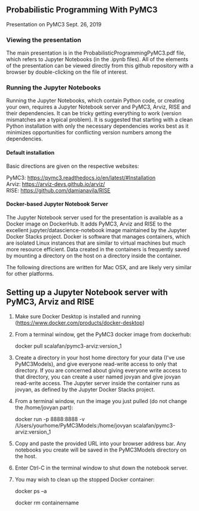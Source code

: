 ## Probabilistic Programming With PyMC3

Presentation on PyMC3 Sept. 26, 2019

### Viewing the presentation

The main presentation is in the ProbabilisticProgrammingPyMC3.pdf file, which refers to Jupyter Notebooks (in the .ipynb files). All of the elements of the presentation can be viewed directly from this github repository with a browser by double-clicking on the file of interest.

### Running the Jupyter Notebooks

Running the Jupyter Notebooks, which contain Python code, or creating your own, requires a Jupyter Notebook server and PyMC3, Arviz, RISE and their dependencies. It can be tricky getting everything to work (version mismatches are a typical problem). It is suggested that starting with a clean Python installation with only the necessary dependencies works best as it minimizes opportunities for conflicting version numbers among the dependencies.

#### Default installation

Basic directions are given on the respective websites:

PyMC3:  https://pymc3.readthedocs.io/en/latest/#Installation  
Arviz:  https://arviz-devs.github.io/arviz/  
RISE:   https://github.com/damianavila/RISE

#### Docker-based Jupyter Notebook Server

The Jupyter Notebook server used for the presentation is available as a Docker image on DockerHub.  It adds PyMC3, Arviz and RISE to the excellent jupyter/datascience-notebook image maintained by the Jupyter Docker Stacks project. Docker is software that manages containers, which are isolated Linux instances that are similar to virtual machines but much more resource efficient. Data created in the containers is frequently saved by mounting a directory on the host on a directory inside the container.

The following directions are written for Mac OSX, and are likely very similar for other platforms.

## Setting up a Jupyter Notebook server with PyMC3, Arviz and RISE

1. Make sure Docker Desktop is installed and running (https://www.docker.com/products/docker-desktop)

2. From a terminal window, get the PyMC3 docker image from dockerhub:

      docker pull scalafan/pymc3-arviz:version_1
      
3. Create a directory in your host home directory for your data (I've use PyMC3Models), and give everyone read-write access to only that directory.  If you are concerned about giving everyone write access to that directory, you can create a user named jovyan and give jovyan read-write access. The Jupyter server inside the container runs as jovyan, as defined by the Jupyter Docker Stacks project.
      
4. From a terminal window, run the image you just pulled (do not change the /home/jovyan part):
 
      docker run -p 8888:8888 -v /Users/yourhome/PyMC3Models:/home/jovyan scalafan/pymc3-arviz:version_1
 
5. Copy and paste the provided URL into your browser address bar.
   Any notebooks you create will be saved in the PyMC3Models directory on the host.
   
6. Enter Ctrl-C in the terminal window to shut down the notebook server.

7. You may wish to clean up the stopped Docker container:
  
      docker ps –a  
      
      docker rm containername
  
